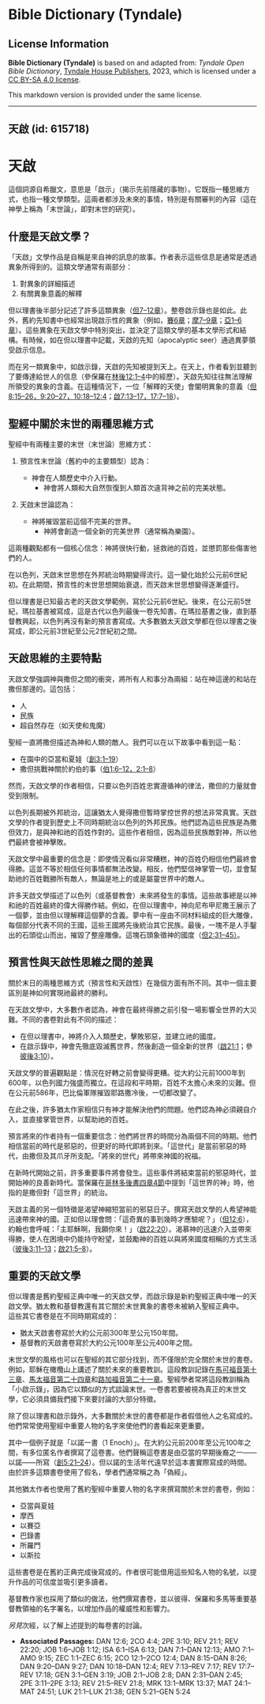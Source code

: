 # Bible Dictionary (Tyndale)

## License Information

**Bible Dictionary (Tyndale)** is based on and adapted from: _Tyndale Open Bible Dictionary_, [Tyndale House Publishers](https://tyndaleopenresources.com/), 2023, which is licensed under a [CC BY-SA 4.0 license](https://creativecommons.org/licenses/by-sa/4.0/legalcode.en).

This markdown version is provided under the same license.



--------------------------------

## 天啟 (id: 615718)

天啟
==

這個詞源自希臘文，意思是「啟示」（揭示先前隱藏的事物）。它既指一種思維方式，也指一種文學類型。這兩者都涉及未來的事情，特別是有關審判的內容（這在神學上稱為「末世論」，即對末世的研究）。

什麼是天啟文學？
--------

「天啟」文學作品是自稱是來自神的訊息的故事。作者表示這些信息是通常是透過異象所得到的。這類文學通常有兩部分：

1. 對異象的詳細描述
2. 有關異象意義的解釋

但以理書後半部分記述了許多這類異象（[但7–12章](https://ref.ly/Dan7:1-Dan12:13)）。整卷啟示錄也是如此。此外，舊約先知書中也經常出現啟示性的異象（例如，[賽6章](https://ref.ly/Isa6:1-Isa6:13)；[摩7–9章](https://ref.ly/Amos7:1-Amos9:15)；[亞1–6章](https://ref.ly/Zech1:1-Zech6:15)）。這些異象在天啟文學中特別突出，並決定了這類文學的基本文學形式和結構。有時候，如在但以理書中記載，天啟的先知（apocalyptic seer）通過異夢領受啟示信息。

而在另一類異象中，如啟示錄，天啟的先知被提到天上。在天上，作者看到並聽到了要傳達給世人的信息（參保羅在[林後12:1–4](https://ref.ly/2Cor12:1-2Cor12:4)中的經歷）。天啟先知往往無法理解所領受的異象的含義。在這種情況下，一位「解釋的天使」會闡明異象的意義（[但8:15–26，](https://ref.ly/Dan8:15-Dan8:26)[9:20–27，](https://ref.ly/Dan9:20-Dan9:27)[10:18–12:4](https://ref.ly/Dan10:18-Dan12:4)；[啟7:13–17，](https://ref.ly/Rev7:13-Rev7:17)[17:7–18](https://ref.ly/Rev17:7-Rev17:18)）。

聖經中關於末世的兩種思維方式
--------------

聖經中有兩種主要的末世（末世論）思維方式：

1. 預言性末世論（舊約中的主要類型）認為：

    * 神會在人類歷史中介入行動。
        * 神會將人類和大自然恢復到人類首次違背神之前的完美狀態。
2. 天啟末世論認為：

    * 神將摧毀當前這個不完美的世界。
        * 神將會創造一個全新的完美世界（通常稱為樂園）。

這兩種觀點都有一個核心信念：神將很快行動，拯救祂的百姓，並懲罰那些傷害他們的人。

在以色列，天啟末世思想在外邦統治時期變得流行。這一變化始於公元前6世紀初。在此期間，預言性的末世思想開始衰退，而天啟末世思想變得逐漸盛行。

但以理書是已知最古老的天啟文學範例，寫於公元前6世紀。後來，在公元前5世紀，瑪拉基書被寫成，這是古代以色列最後一卷先知書。在瑪拉基書之後，直到基督教興起，以色列再沒有新的預言書寫成。大多數猶太天啟文學都在但以理書之後寫成，即公元前3世紀至公元2世紀初之間。

天啟思維的主要特點
---------

天啟文學強調神與撒但之間的衝突，將所有人和事分為兩組：站在神這邊的和站在撒但那邊的。這包括：

* 人
* 民族
* 超自然存在（如天使和鬼魔）

聖經一直將撒但描述為神和人類的敵人。我們可以在以下故事中看到這一點：

* 在園中的亞當和夏娃（[創3:1–19](https://ref.ly/Gen3:1-Gen3:19)）
* 撒但挑戰神關於約伯的事（[伯1:6–12，](https://ref.ly/Job1:6-Job1:12)[2:1–8](https://ref.ly/Job2:1-Job2:8)）

然而，天啟文學的作者相信，只要以色列百姓忠實遵循神的律法，撒但的力量就會受到限制。

以色列長期被外邦統治，這讓猶太人覺得撒但暫時掌控世界的想法非常真實。天啟文學的作者提到歷史上不同時期統治以色列的外邦民族。他們認為這些民族是為撒但效力，是與神和祂的百姓作對的。這些作者相信，因為這些民族敵對神，所以他們最終會被神擊敗。

天啟文學中最重要的信念是：即使情況看似非常糟糕，神的百姓仍相信他們最終會得勝。這並不等於相信任何事情都無法改變。相反，他們堅信神掌管一切，並會幫助祂的百姓戰勝所有敵人，無論是地上的或是屬靈世界中的敵人。

許多天啟文學描述了以色列（或基督教會）未來將發生的事情。這些故事總是以神和祂的百姓最終的偉大得勝作結。例如，在但以理書中，神向尼布甲尼撒王展示了一個夢，並由但以理解釋這個夢的含義。夢中有一座由不同材料組成的巨大雕像，每個部分代表不同的王國，這些王國將先後統治其它民族。最後，一塊不是人手鑿出的石頭從山而出，摧毀了整座雕像。這塊石頭象徵神的國度（[但2:31–45）](https://ref.ly/Dan2:31-Dan2:45)。

預言性與天啟性思維之間的差異
--------------

關於末日的兩種思維方式（預言性和天啟性）在幾個方面有所不同。其中一個主要區別是神如何實現祂最終的勝利。

在天啟文學中，大多數作者認為，神會在最終得勝之前引發一場影響全世界的大災難。不同的書卷對此有不同的描述：

* 在但以理書中，神將介入人類歷史，擊敗邪惡，並建立祂的國度。
* 在啟示錄中，神會先徹底毀滅舊世界，然後創造一個全新的世界（[啟21:1](https://ref.ly/Rev21:1)；參[彼後3:10](https://ref.ly/2Pet3:10)）。

天啟文學的普遍觀點是：情況在好轉之前會變得更糟。從大約公元前1000年到600年，以色列國力強盛而獨立。在這段和平時期，百姓不太擔心未來的災難。但在公元前586年，巴比倫軍隊摧毀耶路撒冷後，一切都改變了。

在此之後，許多猶太作家相信只有神才能解決他們的問題。他們認為神必須親自介入，並直接掌管世界，以幫助祂的百姓。

預言將來的作者持有一個重要信念：他們將世界的時間分為兩個不同的時期。他們相信當前的時代是邪惡的，但更好的時代即將到來。「這世代」是當前邪惡的時代，由撒但及其爪牙所支配。「將來的世代」將帶來神國的祝福。

在新時代開始之前，許多重要事件將會發生。這些事件將結束當前的邪惡時代，並開始神的良善新時代。當保羅在[哥林多後書四章4節](https://ref.ly/2Cor4:4)中提到「這世界的神」時，他指的是撒但對「這世界」的統治。

天啟主義的另一個特徵是渴望神縮短當前的邪惡日子。撰寫天啟文學的人希望神能迅速帶來神的國。正如但以理會問：「這奇異的事到幾時才應驗呢？」（[但12:6](https://ref.ly/Dan12:6)），約翰也會呼喊：「主耶穌啊，我願你來！」（[啟22:20](https://ref.ly/Rev22:20)）。渴慕神的迅速介入並帶來得勝，使人在困境中仍能持守盼望，並鼓勵神的百姓以與將來國度相稱的方式生活（[彼後3:11–13](https://ref.ly/2Pet3:11-2Pet3:13)；[啟21:5–8](https://ref.ly/Rev21:5-Rev21:8)）。

重要的天啟文學
-------

但以理書是舊約聖經正典中唯一的天啟文學，而啟示錄是新約聖經正典中唯一的天啟文學。猶太教和基督教還有其它關於末世異象的書卷未被納入聖經正典中。  
這些其它書卷是在不同時期寫成的：

* 猶太天啟書卷寫於大約公元前300年至公元150年間。
* 基督教的天啟書卷寫於大約公元100年至公元400年之間。

末世文學的風格也可以在聖經的其它部分找到，而不僅限於完全關於末世的書卷。例如，耶穌在橄欖山上講述了關於未來的重要教訓。這段教訓記錄在[馬可福音第十三章](https://ref.ly/Mark13:1-Mark13:37)、[馬太福音第二十四章](https://ref.ly/Matt24:1-Matt24:51)和[路加福音第二十一章](https://ref.ly/Luke21:1-Luke21:38)。聖經學者常將這段教訓稱為「小啟示錄」，因為它以類似的方式談論末世。一卷書若要被視為真正的末世文學，它必須具備我們接下來要討論的大部分特徵。

除了但以理書和啟示錄外，大多數關於末世的書卷都是作者假借他人之名寫成的。他們常常使用聖經中重要人物的名字來使他們的書看起來更重要。

其中一個例子就是「以諾一書（1 Enoch）」。在大約公元前200年至公元100年之間，有多位匿名作者撰寫了這卷書。他們聲稱這卷書是由亞當的早期後裔之一——以諾——所寫（[創5:21–24](https://ref.ly/Gen5:21-Gen5:24)）。但以諾的生活年代遠早於這本書實際寫成的時間。由於許多這類書卷使用了假名，學者們通常稱之為「偽經」。

其他猶太作者也使用了舊約聖經中重要人物的名字來撰寫關於末世的書卷，例如：

* 亞當與夏娃
* 摩西
* 以賽亞
* 巴錄書
* 所羅門
* 以斯拉

這些書卷是在舊約正典完成後寫成的。作者很可能借用這些知名人物的名號，以提升作品的可信度並吸引更多讀者。

基督教作家也採用了類似的做法，他們撰寫書卷，並以彼得、保羅和多馬等重要基督教領袖的名字署名，以增加作品的權威性和影響力。

*另見*次經，以了解上述提到的每卷書的討論。

* **Associated Passages:** DAN 12:6; 2CO 4:4; 2PE 3:10; REV 21:1; REV 22:20; JOB 1:6–JOB 1:12; ISA 6:1–ISA 6:13; DAN 7:1–DAN 12:13; AMO 7:1–AMO 9:15; ZEC 1:1–ZEC 6:15; 2CO 12:1–2CO 12:4; DAN 8:15–DAN 8:26; DAN 9:20–DAN 9:27; DAN 10:18–DAN 12:4; REV 7:13–REV 7:17; REV 17:7–REV 17:18; GEN 3:1–GEN 3:19; JOB 2:1–JOB 2:8; DAN 2:31–DAN 2:45; 2PE 3:11–2PE 3:13; REV 21:5–REV 21:8; MRK 13:1–MRK 13:37; MAT 24:1–MAT 24:51; LUK 21:1–LUK 21:38; GEN 5:21–GEN 5:24

